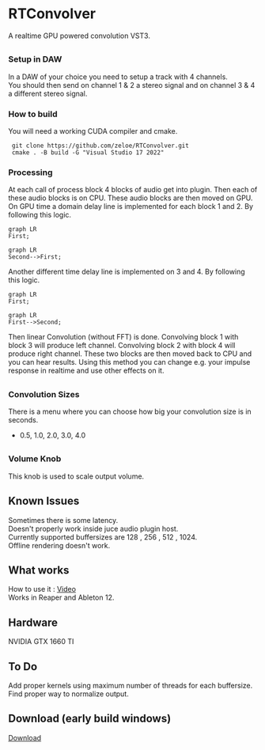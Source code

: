 # RTConvolver
A realtime GPU powered convolution VST3. 
##
### Setup in DAW
In a DAW of your  choice you need to setup a track with 4 channels. \
You should then send on channel 1 & 2 a stereo signal and on channel 3 & 4 a different stereo signal.
### How to build
You will need a working CUDA compiler and cmake. 
 ```shell
  git clone https://github.com/zeloe/RTConvolver.git
  cmake . -B build -G "Visual Studio 17 2022"
```
### Processing
At each call of process block 4 blocks of audio get into plugin. Then each of these audio blocks is on CPU. These audio blocks are then moved on GPU. 
On GPU time a domain delay line is implemented for  each block 1 and 2. By following this logic. 
```mermaid 
graph LR
First;
```
```mermaid 
graph LR
Second-->First;
```
Another different time delay line is implemented on 3 and 4.  By following this logic.
```mermaid 
graph LR
First;
```
```mermaid 
graph LR
First-->Second;
```
Then linear Convolution (without FFT) is done.  Convolving block 1 with block 3 will produce left channel. Convolving block 2 with block 4 will produce right channel. 
These two blocks are then moved back to CPU and you can hear results. 
Using this method you can change e.g. your impulse response in realtime and use other effects on it. 
##
### Convolution Sizes
There is a menu where you can choose how big your convolution size is in seconds. 
- 0.5, 1.0, 2.0, 3.0, 4.0
##
### Volume Knob
This knob is used to scale output volume.
##
### 

## Known Issues
Sometimes there is some latency. \
Doesn't properly work inside juce audio plugin host. \
Currently supported buffersizes are 128 , 256 , 512 , 1024. \
Offline rendering doesn't work.
## What works
How to use it : [Video](https://youtu.be/P2fRFk7yA3U) \
Works in Reaper and Ableton 12.
## Hardware
NVIDIA GTX 1660 TI

## To Do
Add proper kernels using maximum number of threads for each buffersize. \
Find proper way to normalize output.

## Download (early build windows)
[Download](https://github.com/zeloe/RTConvolver/releases/tag/v.0.0.3)
